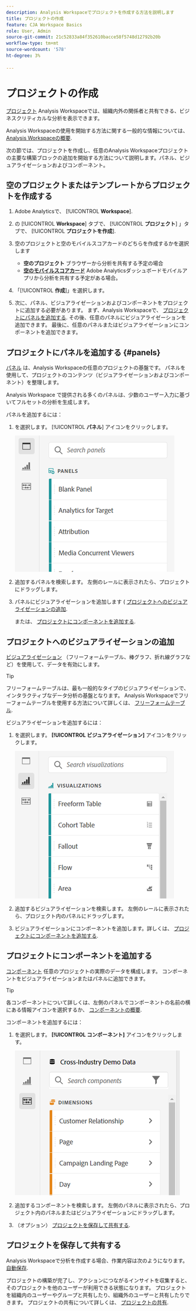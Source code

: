 ```yaml
---
description: Analysis Workspaceでプロジェクトを作成する方法を説明します
title: プロジェクトの作成
feature: CJA Workspace Basics
role: User, Admin
source-git-commit: 21c52833a84f352610bacce58f5748d12792b20b
workflow-type: tm+mt
source-wordcount: '578'
ht-degree: 3%

---
```


# プロジェクトの作成

[プロジェクト](/help/analysis-workspace/build-workspace-project/freeform-overview.md) Analysis Workspaceでは、組織内外の関係者と共有できる、ビジネスクリティカルな分析を表示できます。

Analysis Workspaceの使用を開始する方法に関する一般的な情報については、 [Analysis Workspaceの概要](/help/analysis-workspace/home.md).

次の節では、プロジェクトを作成し、任意のAnalysis Workspaceプロジェクトの主要な構築ブロックの追加を開始する方法について説明します。パネル、ビジュアライゼーションおよびコンポーネント。

## 空のプロジェクトまたはテンプレートからプロジェクトを作成する

1. Adobe Analyticsで、 [!UICONTROL **Workspace**].

1. の [!UICONTROL **Workspace**] タブで、 [!UICONTROL **プロジェクト**] 」タブで、 [!UICONTROL **プロジェクトを作成**].

1. 空のプロジェクトと空のモバイルスコアカードのどちらを作成するかを選択します

   * **空のプロジェクト** ブラウザーから分析を共有する予定の場合
   * [**空のモバイルスコアカード**](/help/mobile-app/curator.md) Adobe Analyticsダッシュボードモバイルアプリから分析を共有する予定がある場合。

1. 「[!UICONTROL **作成**]」を選択します。

1. 次に、パネル、ビジュアライゼーションおよびコンポーネントをプロジェクトに追加する必要があります。 まず、Analysis Workspaceで、 [プロジェクトにパネルを追加する](#add-panels-to-the-project). その後、任意のパネルにビジュアライゼーションを追加できます。 最後に、任意のパネルまたはビジュアライゼーションにコンポーネントを追加できます。

## プロジェクトにパネルを追加する {#panels}

[パネル](/help/analysis-workspace/c-panels/panels.md) は、Analysis Workspaceの任意のプロジェクトの基盤です。 パネルを使用して、プロジェクトのコンテンツ（ビジュアライゼーションおよびコンポーネント）を整理します。

Analysis Workspace で提供される多くのパネルは、少数のユーザー入力に基づいてフルセットの分析を生成します。

パネルを追加するには：

1. を選択します。 [!UICONTROL **パネル**] アイコンをクリックします。

   ![](assets/build-panels.png)

1. 追加するパネルを検索します。 左側のレールに表示されたら、プロジェクトにドラッグします。

1. パネルにビジュアライゼーションを追加します ( [プロジェクトへのビジュアライゼーションの追加](#add-visualizations-to-the-project).

   または、 [プロジェクトにコンポーネントを追加する](#add-components-to-the-project).

## プロジェクトへのビジュアライゼーションの追加

[ビジュアライゼーション](/help/analysis-workspace/visualizations/freeform-analysis-visualizations.md) （フリーフォームテーブル、棒グラフ、折れ線グラフなど）を使用して、データを有効にします。

>[!TIP]
>
>フリーフォームテーブルは、最も一般的なタイプのビジュアライゼーションで、インタラクティブなデータ分析の基盤となります。 Analysis Workspaceでフリーフォームテーブルを使用する方法について詳しくは、 [フリーフォームテーブル](/help/analysis-workspace/visualizations/freeform-table/freeform-table.md).

ビジュアライゼーションを追加するには：

1. を選択します。 **[!UICONTROL ビジュアライゼーション]** アイコンをクリックします。

   ![](assets/build-visualizations.png)

1. 追加するビジュアライゼーションを検索します。 左側のレールに表示されたら、プロジェクト内のパネルにドラッグします。

1. ビジュアライゼーションにコンポーネントを追加します。詳しくは、 [プロジェクトにコンポーネントを追加する](#add-components-to-the-project).

## プロジェクトにコンポーネントを追加する

[コンポーネント](/help/components/overview.md) 任意のプロジェクトの実際のデータを構成します。 コンポーネントをビジュアライゼーションまたはパネルに追加できます。

>[!TIP]
>
>各コンポーネントについて詳しくは、左側のパネルでコンポーネントの名前の横にある情報アイコンを選択するか、 [コンポーネントの概要](/help/components/overview.md).

コンポーネントを追加するには：

1. を選択します。 **[!UICONTROL コンポーネント]** アイコンをクリックします。

   ![](assets/build-components.png)

1. 追加するコンポーネントを検索します。 左側のパネルに表示されたら、プロジェクト内のパネルまたはビジュアライゼーションにドラッグします。

1. （オプション） [プロジェクトを保存して共有する](#save-and-share-the-project).

## プロジェクトを保存して共有する

Analysis Workspaceで分析を作成する場合、作業内容は次のようになります。 [自動保存](/help/analysis-workspace/build-workspace-project/save-projects.md).

プロジェクトの構築が完了し、アクションにつながるインサイトを収集すると、そのプロジェクトを他のユーザーが利用できる状態になります。 プロジェクトを組織内のユーザーやグループと共有したり、組織外のユーザーと共有したりできます。 プロジェクトの共有について詳しくは、 [プロジェクトの共有](/help/analysis-workspace/curate-share/share-projects.md).

